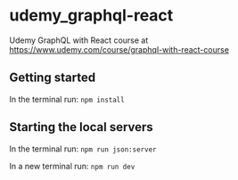 # udemy_graphql-react

Udemy GraphQL with React course at https://www.udemy.com/course/graphql-with-react-course

## Getting started

In the terminal run:
`npm install`

## Starting the local servers

In the terminal run:
`npm run json:server`

In a new terminal run:
`npm run dev`
